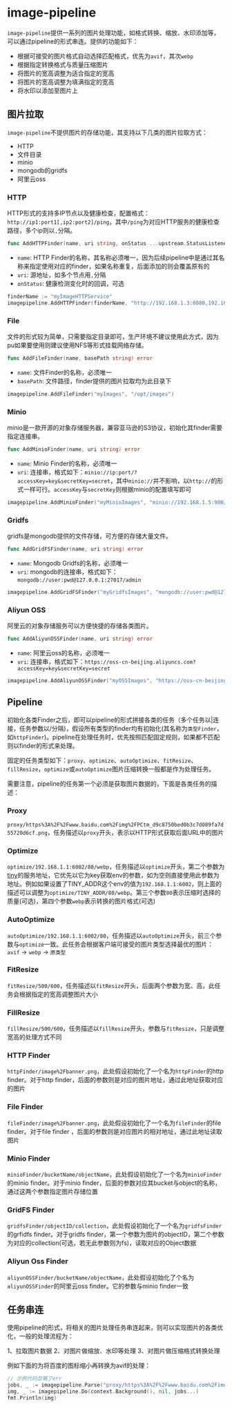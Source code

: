 # image-pipeline

`image-pipeline`提供一系列的图片处理功能，如格式转换、缩放、水印添加等，可以通过pipeline的形式串连。提供的功能如下：

- 根据可接受的图片格式自动选择匹配格式，优先为`avif`，其次`webp`
- 根据指定转换格式与质量压缩图片
- 将图片的宽高调整为适合指定的宽高
- 将图片的宽高调整为填满指定的宽高
- 将水印以添加至图片上

## 图片拉取

`image-pipeline`不提供图片的存储功能，其支持以下几类的图片拉取方式：

- HTTP
- 文件目录
- minio
- mongodb的gridfs
- 阿里云oss

### HTTP

HTTP形式的支持多IP节点以及健康检查，配置格式：`http://ip1:port1[,ip2:port2]/ping`，其中`/ping`为对应HTTP服务的健康检查路径，多个ip则以`,`分隔。

```go
func AddHTTPFinder(name, uri string, onStatus ...upstream.StatusListener) error
```

- `name`: HTTP Finder的名称，其名称必须唯一，因为后续pipeline中是通过其名称来指定使用对应的finder，如果名称重复，后面添加的则会覆盖原有的
- `uri`: 源地址，如多个节点用`,`分隔
- `onStatus`: 健康检测变化时的回调，可选

```go
finderName := "myImageHTTPService"
imagepipeline.AddHTTPFinder(finderName, "http://192.168.1.3:8080,192.168.1.6:8080/ping")
```

### File

文件的形式较为简单，只需要指定目录即可，生产环境不建议使用此方式，因为pu如果要使用则建议使用NFS等形式挂载网络存储。

```go
func AddFileFinder(name, basePath string) error 
```

- `name`: 文件Finder的名称，必须唯一
- `basePath`: 文件路径，finder提供的图片拉取均为此目录下

```go
imagepipeline.AddFileFinder("myImages", "/opt/images")
```

### Minio

minio是一款开源的对象存储服务器，兼容亚马逊的S3协议，初始化其finder需要指定连接串。

```go
func AddMinioFinder(name, uri string) error 
```

- `name`: Minio Finder的名称，必须唯一
- `uri`: 连接串，格式如下：`minio://ip:port/?accessKey=key&secretKey=secret`，其中`minio://`并不影响，以`http://`的形式一样可行。`accessKey`与`secretKey`则根据minio的配置填写即可

```go
imagepipeline.AddMinioFinder("myMinioImages", "minio://192.168.1.5:900/?accessKey=key&secretKey=secret")
```

### Gridfs

gridfs是mongodb提供的文件存储，可方便的存储大量文件。

```go
func AddGridFSFinder(name, uri string) error
```

- `name`: Mongodb Gridfs的名称，必须唯一
- `uri`: mongodb的连接串，格式如下：`mongodb://user:pwd@127.0.0.1:27017/admin`

```go
imagepipeline.AddGridFSFinder("myGridfsImages", "mongodb://user:pwd@127.0.0.1:27017/admin")
```

### Aliyun OSS

阿里云的对象存储服务可以方便快捷的存储各类图片。


```go
func AddAliyunOSSFinder(name, uri string) error
```

- `name`: 阿里云oss的名称，必须唯一
- `uri`: 连接串，格式如下：`https://oss-cn-beijing.aliyuncs.com?accessKey=key&secretKey=secret`

```go
imagepipeline.AddAliyunOSSFinder("myOSSImages", "https://oss-cn-beijing.aliyuncs.com?accessKey=key&secretKey=secret")
```

## Pipeline

初始化各类Finder之后，即可以pipeline的形式拼接各类的任务（多个任务以|连接，任务参数以/分隔)，假设所有类型的finder均有初始化(其名称为`类型Finder`，如`httpFinder`)。pipeline在处理任务时，优先按照匹配固定规则，如果都不匹配则以finder的形式来处理。

固定的任务类型如下：`proxy`、`optimize`、`autoOptimize`、`fitResize`、`fillResize`，`optimize`或`autoOptimize`图片压缩转换一般都是作为处理任务。

需要注意，pipeline的任务第一个必须是获取图片数据的，下面是各类任务的描述：

### Proxy

`proxy/https%3A%2F%2Fwww.baidu.com%2Fimg%2FPCtm_d9c8750bed0b3c7d089fa7d55720d6cf.png`，任务描述以`proxy`开头，表示以HTTP形式获取后面URL中的图片

### Optimize

`optimize/192.168.1.1:6002/80/webp`，任务描述以`optimize`开头，第二个参数为[tiny]()的服务地址，它优先以它为key获取env的参数，如为空则直接使用此参数为地址。例如如果设置了TINY_ADDR这个env的值为`192.168.1.1:6002`，则上面的描述可以调整为`optimize/TINY_ADDR/80/webp`。第三个参数`80`表示压缩时选择的质量(可选)，第四个参数`webp`表示转换的图片格式(可选)

### AutoOptimize

`autoOptimize/192.168.1.1:6002/80`，任务描述以`autoOptimize`开头，前三个参数与`optimize`一致。此任务会根据客户端可接受的图片类型选择最优的图片：`avif` -> `webp` -> `原类型`

### FitResize

`fitResize/500/600`，任务描述以`fitResize`开头，后面两个参数为宽、高，此任务会根据指定的宽高调整图片大小

### FillResize

`fillResize/500/600`，任务描述以`fillResize`开头，参数与`fitResize`，只是调整宽高的处理方式不同

### HTTP Finder

`httpFinder/image%2Fbanner.png`，此处假设初始化了一个名为`httpFinder`的http finder。对于http finder，后面的参数则是对应的图片地址，通过此地址获取对应的图片

### File Finder

`fileFinder/image%2Fbanner.png`，此处假设初始化了一个名为`fileFinder`的file finder。对于file finder ，后面的参数则是对应图片的相对地址，通过此地址读取图片


### Minio Finder

`minioFinder/bucketName/objectName`，此处假设初始化了一个名为`minioFinder`的minio finder。对于minio finder，后面的参数对应其bucket与object的名称，通过这两个参数指定图片存储位置

### GridFS Finder

`gridfsFinder/objectID/collection`，此处假设初始化了一个名为`gridfsFinder`的grfidfs finder。对于gridfs finder，第一个参数为图片的objectID，第二个参数为对应的collection(可选，若无此参数则为fs)，读取对应的Object数据

### Aliyun Oss Finder

`aliyunOSSFinder/bucketName/objectName`，此处假设初始化了个名为`aliyunOSSFinder`的阿里云oss finder。它的参数与minio finder一致

## 任务串连

使用pipeline的形式，将相关的图片处理任务串连起来，则可以实现图片的各类优化，一般的处理流程为：

1、拉取图片数据
2、对图片做缩放、水印等处理
3、对图片做压缩格式转换处理

例如下面的为将百度的图标缩小再转换为avif的处理：

```go
// 示例代码忽略了err
jobs, _ := imagepipeline.Parse("proxy/https%3A%2F%2Fwww.baidu.com%2Fimg%2FPCtm_d9c8750bed0b3c7d089fa7d55720d6cf.png|fitResize/100/80|optimize/192.168.1.1:6002/80/avif", "")
img, _ := imagepipeline.Do(context.Background(), nil, jobs...)
fmt.Println(img)
```
